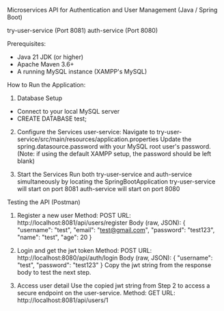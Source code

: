 Microservices API for Authentication and User Management (Java / Spring Boot)

try-user-service (Port 8081)
auth-service (Port 8080)

Prerequisites:
- Java 21 JDK (or higher)
- Apache Maven 3.6+
- A running MySQL instance (XAMPP's MySQL)

How to Run the Application: 
1. Database Setup
- Connect to your local MySQL server
- CREATE DATABASE test;

2. Configure the Services
user-service:
Navigate to try-user-service/src/main/resources/application.properties
Update the spring.datasource.password with your MySQL root user's password. (Note: if using the default XAMPP setup, the password should be left blank)

3. Start the Services
Run both try-user-service and auth-service simultaneously by locating the SpringBootApplication
try-user-service will start on port 8081
auth-service will start on port 8080


Testing the API (Postman)
1. Register a new user
Method: POST
URL: http://localhost:8081/api/users/register
Body (raw, JSON):
{
    "username": "test",
    "email": "test@gmail.com",
    "password": "test123",
    "name": "test",
    "age": 20
}

2. Login and get the jwt token
Method: POST
URL: http://localhost:8080/api/auth/login
Body (raw, JSON):
{
    "username": "test",
    "password": "test123"
}
Copy the jwt string from the response body to test the next step.

3. Access user detail
Use the copied jwt string from Step 2 to access a secure endpoint on the user-service.
Method: GET
URL: http://localhost:8081/api/users/1

Authorization Tab:
Type: Bearer Token
Token: Paste the JWT you copied here

4. Update user information
Use the copied jwt string from Step 2 to access a secure endpoint on the user-service.
Method: PUT
URL: http://localhost:8081/api/users/1

Authorization Tab:
Type: Bearer Token
Token: Paste the JWT you copied here

Update user information in the Body section
